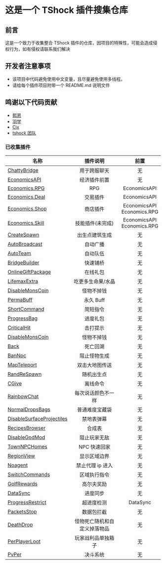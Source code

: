 # 这是一个 TShock 插件搜集仓库

## 前言

这是一个致力于收集整合 TShock 插件的仓库，因项目的特殊性，可能会造成侵权行为，如有侵权请联系我们解决

## 开发者注意事项

- 该项目中代码避免使用中文变量，且尽量避免使用多线程。
- 请给每个插件项目附带一个 README.md 说明文件

## 鸣谢以下代码贡献

- [熙恩](https://github.com/THEXN)
- [羽学](https://github.com/1242509682)
- [Cjx](https://github.com/FHTXcjx8848)
- [tshock 团队](https://github.com/Pryaxis/TShock)

### 已收集插件

| 名称                                                             |      插件说明      |             前置              |
| ---------------------------------------------------------------- | :----------------: | :---------------------------: |
| [ChattyBridge](ChattyBridge/README.md)                           |    用于跨服聊天    |              无               |
| [EconomicsAPI](EconomicsAPI/README.md)                           |    经济插件前置    |              无               |
| [Economics.RPG](Economics.RPG/README.md)                         |        RPG         |         EconomicsAPI          |
| [Economics.Deal](Economics.RPG/README.md)                        |      交易插件      |         EconomicsAPI          |
| [Economics.Shop](Economics.Shop/README.md)                       |      商店插件      | EconomicsAPI<br>Economics.RPG |
| [Economics.Skill](Economics.Skill/README.md)                     |  技能插件(未完成)  | EconomicsAPI<br>Economics.RPG |
| [CreateSpawn](CreateSpawn/README.md)                             |   出生点建筑生成   |              无               |
| [AutoBroadcast](AutoBroadcast/README.md)                         |      自动广播      |              无               |
| [AutoTeam](AutoTeam/README.md)                                   |      自动队伍      |              无               |
| [BridgeBuilder](BridgeBuilder/README.md)                         |      快速铺桥      |              无               |
| [OnlineGiftPackage](OnlineGiftPackage/README.md)                 |      在线礼包      |              无               |
| [LifemaxExtra](LifemaxExtra/README.md)                           | 吃更多生命果/水晶  |              无               |
| [DisableMonsCoin](DisableMonsCoin/README.md)                     |     怪物不掉钱     |              无               |
| [PermaBuff](PermaBuff/README.md)                                 |     永久 Buff      |              无               |
| [ShortCommand](ShortCommand/README.md)                           |      简短指令      |              无               |
| [ProgressBag](ProgressBag/README.md)                             |      进度礼包      |              无               |
| [CriticalHit](CriticalHit/README.md)                             |      击打提示      |              无               |
| [DisableMonsCoin](DisableMonsCoin/README.md)                     |     怪物不掉钱     |              无               |
| [Back](Back/RETUEN)                                              |      死亡回溯      |              无               |
| [BanNpc](BanNpc/README.md)                                       |    阻止怪物生成    |              无               |
| [MapTeleport](MapTp/README.md)                                   |   双击大地图传送   |              无               |
| [RandReSpawn](RandRespawn/README.md)                             |     随机出生点     |              无               |
| [CGive](CGive/README.md)                                         |      离线命令      |              无               |
| [RainbowChat](RainbowChat/README.md)                             | 每次说话颜色不一样 |              无               |
| [NormalDropsBags](NormalDropsBags/README.md)                     |   普通难度宝藏袋   |              无               |
| [DisableSurfaceProjectiles](DisableSurfaceProjectiles/README.md) |     禁地表弹幕     |              无               |
| [RecipesBrowser](RecipesBrowser/README.md)                       |       合成表       |              无               |
| [DisableGodMod](DisableGodMod/README.md)                         |    阻止玩家无敌    |              无               |
| [TownNPCHomes](TownNPCHomes/README.md)                           |    NPC 快速回家    |              无               |
| [RegionView](RegionView/README.md)                               |    显示区域边界    |              无               |
| [Noagent](Noagent/README.md)                                     |  禁止代理 ip 进入  |              无               |
| [SwitchCommands](SwitchCommands/README.md)                       |    区域执行指令    |              无               |
| [GolfRewards](GolfRewards/README.md)                             |    高尔夫奖励    |              无               |
| [DataSync](DataSync/README.md)                                   |      进度同步      |              无               |
| [ProgressRestrict](ProgressRestrict/README.md)                   |     超进度检测     |           DataSync            |
| [PacketsStop](PacketsStop/README.md)                             |       数据包拦截       |           无           |
| [DeathDrop](DeathDrop/README.md)                                 |怪物死亡随机和自定义掉落物品 |           无          |
| [PerPlayerLoot](PerPlayerLoot/README.md)                         | 玩家战利品单独箱子 |                无             |
| [PvPer](PvPer/README.md)                             |       决斗系统       |           无           |